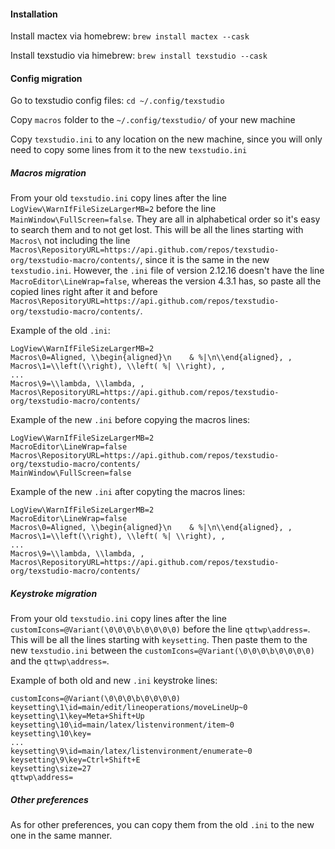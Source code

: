 #### Installation

Install mactex via homebrew:
`brew install mactex --cask`

Install texstudio via himebrew:
`brew install texstudio --cask`

#### Config migration

Go to texstudio config files:
`cd ~/.config/texstudio`

Copy `macros` folder to the `~/.config/texstudio/` of your new machine

Copy `texstudio.ini` to any location on the new machine, since you will only need to copy some lines from it to the new `texstudio.ini`

##### Macros migration

From your old `texstudio.ini` copy lines after the line `LogView\WarnIfFileSizeLargerMB=2` before the line `MainWindow\FullScreen=false`. They are all in alphabetical order so it's easy to search them and to not get lost. This will be all the lines starting with `Macros\` not including the line `Macros\RepositoryURL=https://api.github.com/repos/texstudio-org/texstudio-macro/contents/`, since it is the same in the new `texstudio.ini`. However, the `.ini` file of version 2.12.16 doesn't have the line `MacroEditor\LineWrap=false`, whereas the version 4.3.1 has, so paste all the copied lines right after it and before `Macros\RepositoryURL=https://api.github.com/repos/texstudio-org/texstudio-macro/contents/`.

Example of the old `.ini`:

```
LogView\WarnIfFileSizeLargerMB=2
Macros\0=Aligned, \\begin{aligned}\n    & %|\n\\end{aligned}, ,
Macros\1=\\left(\\right), \\left( %| \\right), ,
...
Macros\9=\\lambda, \\lambda, ,
Macros\RepositoryURL=https://api.github.com/repos/texstudio-org/texstudio-macro/contents/
```

Example of the new `.ini` before copying the macros lines:
```
LogView\WarnIfFileSizeLargerMB=2
MacroEditor\LineWrap=false
Macros\RepositoryURL=https://api.github.com/repos/texstudio-org/texstudio-macro/contents/
MainWindow\FullScreen=false
```

Example of the new `.ini` after copyting the macros lines:
```
LogView\WarnIfFileSizeLargerMB=2
MacroEditor\LineWrap=false
Macros\0=Aligned, \\begin{aligned}\n    & %|\n\\end{aligned}, ,
Macros\1=\\left(\\right), \\left( %| \\right), ,
...
Macros\9=\\lambda, \\lambda, ,
Macros\RepositoryURL=https://api.github.com/repos/texstudio-org/texstudio-macro/contents/
```

##### Keystroke migration

From your old `texstudio.ini` copy lines after the line `customIcons=@Variant(\0\0\0\b\0\0\0\0)` before the line `qttwp\address=`. This will be all the lines starting with `keysetting`. Then paste them to the new `texstudio.ini` between the `customIcons=@Variant(\0\0\0\b\0\0\0\0)` and the `qttwp\address=`.


Example of both old and new `.ini` keystroke lines:
```
customIcons=@Variant(\0\0\0\b\0\0\0\0)
keysetting\1\id=main/edit/lineoperations/moveLineUp~0
keysetting\1\key=Meta+Shift+Up
keysetting\10\id=main/latex/listenvironment/item~0
keysetting\10\key=
...
keysetting\9\id=main/latex/listenvironment/enumerate~0
keysetting\9\key=Ctrl+Shift+E
keysetting\size=27
qttwp\address=
```

##### Other preferences
As for other preferences, you can copy them from the old `.ini` to the new one in the same manner.
